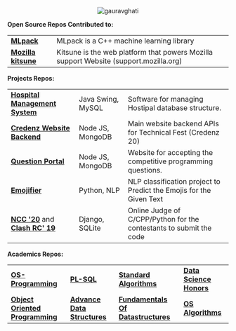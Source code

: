 <!--
- 🔭 I’m currently working on ...
- 🌱 I’m currently learning ...
- 👯 I’m looking to collaborate on ...
- 🤔 I’m looking for help with ...
- 💬 Ask me about ...
- 📫 How to reach me: ...
- 😄 Pronouns: ...
- ⚡ Fun fact: ...
-->
<p align="center"> <img src=https://github-readme-stats.vercel.app/api?username=gauravghati&count_private=true&show_icons=true&include_all_commits=true alt=gauravghati /> </p>

</div align="center">

**Open Source Repos Contributed to:** 
<table>
  <tr>
    <td><a href="https://github.com/gauravghati/mlpack/"><b>MLpack</b></a></td>
    <td>MLpack is a C++ machine learning library</td>
  </tr>
  <tr>
    <td><a href="https://github.com/gauravghati/kitsune"><b>Mozilla kitsune</b></a></td>
    <td>Kitsune is the web platform that powers Mozilla support Website (support.mozilla.org)</td>
  </tr>
</table>

**Projects Repos:**
<table>
  <tr>
    <td><a href=""><b>Hospital Management System</b></a></td>
    <td>Java Swing, MySQL</td>
    <td>Software for managing Hostipal database structure.</td>
  </tr>
  <tr>
    <td><a href=""><b>Credenz Website Backend</b></a></td>
    <td>Node JS, MongoDB</td>
    <td>Main website backend APIs for Technical Fest (Credenz 20)</td>
  </tr>
  <tr>
    <td><a href="https://github.com/gauravghati/Question-Portal"><b>Question Portal</b></a></td>
    <td>Node JS, MongoDB</td>
    <td>Website for accepting the competitive programming questions.</td>
  </tr>
  <tr>
    <td><a href="https://github.com/gauravghati/Emojifier"><b>Emojifier</b></a></td>
    <td>Python, NLP</td>
    <td>NLP classification project to Predict the Emojis for the Given Text</td>
  </tr>
  <tr>
    <td><a href="https://github.com/CTD-NCC/NCC20"><b>NCC '20</b></a> and <a href="https://github.com/clash-rc-round-2/Clash-Round-2"><b>Clash RC' 19</b></a></td>
    <td>Django, SQLite</td>
    <td>Online Judge of C/CPP/Python for the contestants to submit the code</td>
  </tr>
</table>


**Academics Repos:**
<table>
  <tr>
    <td><a href="https://github.com/gauravghati/OS-Programming"><b>OS-Programming</b></a></td>
    <td><a href="https://github.com/gauravghati/PL-SQL"><b>PL-SQL</b></a></td>
    <td><a href="https://github.com/gauravghati/Standard-Algorithms"><b>Standard Algorithms</b></a></td>
    <td><a href="https://github.com/gauravghati/Data-Science-Honors"><b>Data Science Honors</b></a></td>
  </tr>
  <tr>
    <td><a href="https://github.com/gauravghati/Object-Oriented-Programming-Lab"><b>Object Oriented Programming</b></a></td>
    <td><a href="https://github.com/gauravghati/Advance-Datastructure"><b>Advance Data Structures</b></a></td>
    <td><a href="https://github.com/gauravghati/Fundamentals-Of-Datastructures"><b>Fundamentals Of Datastructures</b></a></td>    
    <td><a href="https://github.com/gauravghati/OperatingSystem-Algorithms"><b>OS Algorithms</b></a></td>
  </tr>
</table>
</div>
